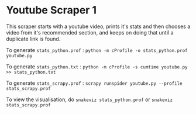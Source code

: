 # Youtube Scraper 1

This scraper starts with a youtube video, prints it's stats and then chooses a video from it's recommended section, and keeps on doing that until a duplicate link is found.



To generate `stats_python.prof` : `python -m cProfile -o stats_python.prof youtube.py`

To generate `stats_python.txt` : `python -m cProfile -s cumtime youtube.py >> stats_python.txt`

To generate `stats_scrapy.prof` : `scrapy runspider youtube.py --profile stats_scrapy.prof`

To view the visualisation, do `snakeviz stats_python.prof` or `snakeviz stats_scrapy.prof`
